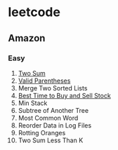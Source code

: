 # leetcode
## Amazon
### Easy
1. [Two Sum](https://github.com/meng-z/leetcode/tree/master/1_two_sum)
20. [Valid Parentheses](https://github.com/meng-z/leetcode/tree/master/20_valid_parentheses)
21. Merge Two Sorted Lists
121. [Best Time to Buy and Sell Stock](https://github.com/meng-z/leetcode/tree/master/121_best_time_to_buy_and_sell_stock)
155. Min Stack
572. Subtree of Another Tree
819. Most Common Word
937. Reorder Data in Log Files
994. Rotting Oranges
1099. Two Sum Less Than K
